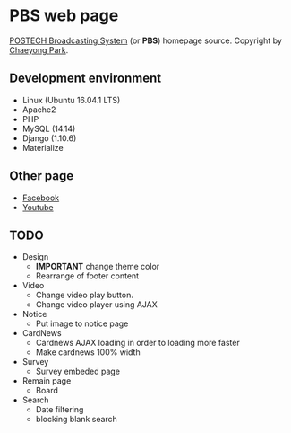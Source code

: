 # PBS web page

[POSTECH Broadcasting System](http://pbs.postech.ac.kr:9999) (or **PBS**) homepage source. 
Copyright by [Chaeyong Park](https://www.facebook.com/profile.php?id=100003164601567).  

## Development environment

* Linux (Ubuntu 16.04.1 LTS) 
* Apache2 
* PHP
* MySQL (14.14)
* Django (1.10.6)
* Materialize

## Other page

* [Facebook](https://www.facebook.com/postechpbs)
* [Youtube](https://www.youtube.com/channel/UC0l7--B5331jo2WwX1avPOg)

## TODO

* Design
	* **IMPORTANT** change theme color
	* Rearrange of footer content
* Video
	* Change video play button.
	* Change video player using AJAX
* Notice
	* Put image to notice page
* CardNews
	* Cardnews AJAX loading in order to loading more faster
	* Make cardnews 100% width
* Survey
	* Survey embeded page
* Remain page
	* Board
* Search
    * Date filtering
    * blocking blank search
